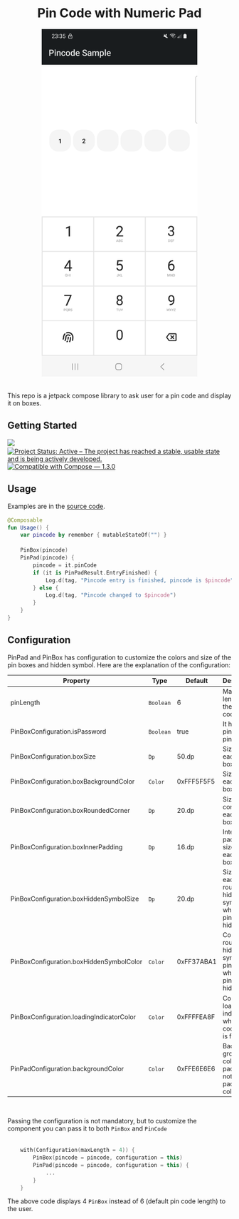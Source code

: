 <h1 align="center">Pin Code with Numeric Pad</h1>

<div align="center">
  <img src="../../images/pinview.png" alt="pin code pad demo" width=350>
</div>
<br>

This repo is a jetpack compose library to ask user for a pin code and display it on boxes.

## Getting Started
[![](https://jitpack.io/v/mo0rti/compose-components.svg)](https://jitpack.io/#mo0rti/compose-components)
[![Project Status: Active – The project has reached a stable, usable state and is being actively developed.](https://www.repostatus.org/badges/latest/active.svg)](https://www.repostatus.org/#active)
[![Compatible with Compose — 1.3.0](https://img.shields.io/badge/Compatible%20with%20Compose-1.3.0-brightgreen)](https://developer.android.com/jetpack/androidx/releases/compose-foundation#1.3.0)

## Usage

Examples are in the [source code](../../example/src/main/java/bluevelvet/composents/example/MainActivity.kt).

```kotlin
@Composable
fun Usage() {
    var pincode by remember { mutableStateOf("") }

    PinBox(pincode)
    PinPad(pincode) {
        pincode = it.pinCode
        if (it is PinPadResult.EntryFinished) {
            Log.d(tag, "Pincode entry is finished, pincode is $pincode")
        } else {
            Log.d(tag, "Pincode changed to $pincode")
        }
    }
}
```


## Configuration
PinPad and PinBox has configuration to customize the colors and size of the pin boxes and hidden symbol.
Here are the explanation of the configuration:

| Property                            | Type | Default | Description                                                           |
|-------------------------------------| ---- | ----------- |-----------------------------------------------------------------------|
| pinLength                           | `Boolean` | 6 | Maximum length for the pin code                                       |
| PinBoxConfiguration.isPassword                            | `Boolean` | true | It hides the pin code on pin box                                      |
| PinBoxConfiguration.boxSize         | `Dp` | 50.dp | Size of each pin box                                                  |
| PinBoxConfiguration.boxBackgroundColor               | `Color` | 0xFFF5F5F5 | Size of each pin box                                                  |
| PinBoxConfiguration.boxRoundedCorner                 | `Dp` | 20.dp | Size of corners of each pin box                                       |
| PinBoxConfiguration.boxInnerPadding                  | `Dp` | 16.dp | Internal padding size of each pin box                                 |
| PinBoxConfiguration.boxHiddenSymbolSize              | `Dp` | 20.dp | Size of each rounded hidden symbol when the pin code is hidden        |
| PinBoxConfiguration.boxHiddenSymbolColor             | `Color` | 0xFF37ABA1 | Color of rounded hidden symbol on pin box when the pin code is hidden |
| PinBoxConfiguration.loadingIndicatorColor             | `Color` | 0xFFFFEA8F | Color of loading indicator when pin code entry is finished            |
| PinPadConfiguration.backgroundColor | `Color` | 0xFFE6E6E6 | Back ground color of Pin pad, This is not the pin pad button color    |

<br/>


Passing the configuration is not mandatory, but to customize the component you can pass it to both `PinBox` and `PinCode`

```kotlin

    with(Configuration(maxLength = 4)) {
        PinBox(pincode = pincode, configuration = this)
        PinPad(pincode = pincode, configuration = this) {
            ...
        }
    }

```

The above code displays 4 `PinBox` instead of 6 (default pin code length) to the user.